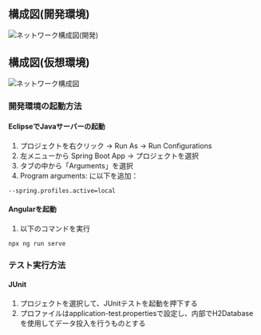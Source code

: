 ## 構成図(開発環境)
![ネットワーク構成図(開発)](https://github.com/user-attachments/assets/31439907-039c-44f9-acbf-b1ec6cb61976)

## 構成図(仮想環境)
![ネットワーク構成図](https://github.com/user-attachments/assets/01516856-88fe-42cb-ba17-098dcacfa1a7)

### 開発環境の起動方法
#### EclipseでJavaサーバーの起動
1. プロジェクトを右クリック → Run As → Run Configurations
2. 左メニューから Spring Boot App → プロジェクトを選択
3. タブの中から「Arguments」を選択
4. Program arguments: に以下を追加：
```
--spring.profiles.active=local
```
#### Angularを起動
1. 以下のコマンドを実行
```
npx ng run serve
```

### テスト実行方法
#### JUnit
1. プロジェクトを選択して、JUnitテストを起動を押下する
2. プロファイルはapplication-test.propertiesで設定し、内部でH2Databaseを使用してデータ投入を行うものとする
